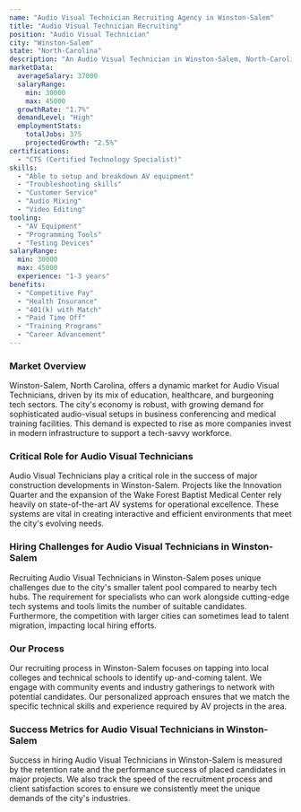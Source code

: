 ```yaml
---
name: "Audio Visual Technician Recruiting Agency in Winston-Salem"
title: "Audio Visual Technician Recruiting"
position: "Audio Visual Technician"
city: "Winston-Salem"
state: "North-Carolina"
description: "An Audio Visual Technician in Winston-Salem, North-Carolina, is responsible for setting up, maintaining, and operating audio and video systems in multiple venues including corporate and social settings."
marketData:
  averageSalary: 37000
  salaryRange:
    min: 30000
    max: 45000
  growthRate: "1.7%"
  demandLevel: "High"
  employmentStats:
    totalJobs: 375
    projectedGrowth: "2.5%"
certifications:
  - "CTS (Certified Technology Specialist)"
skills:
  - "Able to setup and breakdown AV equipment"
  - "Troubleshooting skills"
  - "Customer Service"
  - "Audio Mixing"
  - "Video Editing"
tooling:
  - "AV Equipment"
  - "Programming Tools"
  - "Testing Devices"
salaryRange:
  min: 30000
  max: 45000
  experience: "1-3 years"
benefits:
  - "Competitive Pay"
  - "Health Insurance"
  - "401(k) with Match"
  - "Paid Time Off"
  - "Training Programs"
  - "Career Advancement"
---
```


### Market Overview
Winston-Salem, North Carolina, offers a dynamic market for Audio Visual Technicians, driven by its mix of education, healthcare, and burgeoning tech sectors. The city's economy is robust, with growing demand for sophisticated audio-visual setups in business conferencing and medical training facilities. This demand is expected to rise as more companies invest in modern infrastructure to support a tech-savvy workforce.

### Critical Role for Audio Visual Technicians
Audio Visual Technicians play a critical role in the success of major construction developments in Winston-Salem. Projects like the Innovation Quarter and the expansion of the Wake Forest Baptist Medical Center rely heavily on state-of-the-art AV systems for operational excellence. These systems are vital in creating interactive and efficient environments that meet the city's evolving needs.

### Hiring Challenges for Audio Visual Technicians in Winston-Salem
Recruiting Audio Visual Technicians in Winston-Salem poses unique challenges due to the city's smaller talent pool compared to nearby tech hubs. The requirement for specialists who can work alongside cutting-edge tech systems and tools limits the number of suitable candidates. Furthermore, the competition with larger cities can sometimes lead to talent migration, impacting local hiring efforts.

### Our Process
Our recruiting process in Winston-Salem focuses on tapping into local colleges and technical schools to identify up-and-coming talent. We engage with community events and industry gatherings to network with potential candidates. Our personalized approach ensures that we match the specific technical skills and experience required by AV projects in the area.

### Success Metrics for Audio Visual Technicians in Winston-Salem
Success in hiring Audio Visual Technicians in Winston-Salem is measured by the retention rate and the performance success of placed candidates in major projects. We also track the speed of the recruitment process and client satisfaction scores to ensure we consistently meet the unique demands of the city's industries.